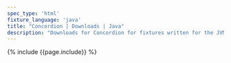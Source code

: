 ```yaml
---
spec_type: 'html'
fixture_language: 'java'
title: "Concordion | Downloads | Java"
description: "Downloads for Concordion for fixtures written for the JVM in Java or related languages such as Groovy."
---
```


{% include {{page.include}} %}
